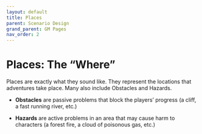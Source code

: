 ```yaml
---
layout: default
title: Places
parent: Scenario Design
grand_parent: GM Pages
nav_order: 2
---
```


# Places: The “Where”

Places are exactly what they sound like. They represent the locations that adventures take place. Many also include Obstacles and Hazards.

-   **Obstacles** are passive problems that block the players’ progress (a cliff, a fast running river, etc.)

-   **Hazards** are active problems in an area that may cause harm to characters (a forest fire, a cloud of poisonous gas, etc.)
